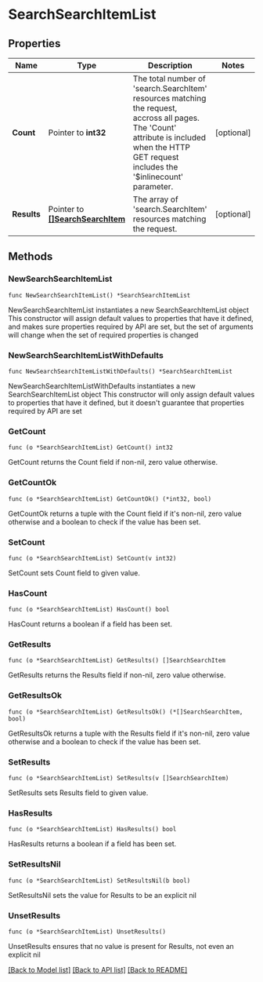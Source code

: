# SearchSearchItemList

## Properties

Name | Type | Description | Notes
------------ | ------------- | ------------- | -------------
**Count** | Pointer to **int32** | The total number of &#39;search.SearchItem&#39; resources matching the request, accross all pages. The &#39;Count&#39; attribute is included when the HTTP GET request includes the &#39;$inlinecount&#39; parameter. | [optional] 
**Results** | Pointer to [**[]SearchSearchItem**](SearchSearchItem.md) | The array of &#39;search.SearchItem&#39; resources matching the request. | [optional] 

## Methods

### NewSearchSearchItemList

`func NewSearchSearchItemList() *SearchSearchItemList`

NewSearchSearchItemList instantiates a new SearchSearchItemList object
This constructor will assign default values to properties that have it defined,
and makes sure properties required by API are set, but the set of arguments
will change when the set of required properties is changed

### NewSearchSearchItemListWithDefaults

`func NewSearchSearchItemListWithDefaults() *SearchSearchItemList`

NewSearchSearchItemListWithDefaults instantiates a new SearchSearchItemList object
This constructor will only assign default values to properties that have it defined,
but it doesn't guarantee that properties required by API are set

### GetCount

`func (o *SearchSearchItemList) GetCount() int32`

GetCount returns the Count field if non-nil, zero value otherwise.

### GetCountOk

`func (o *SearchSearchItemList) GetCountOk() (*int32, bool)`

GetCountOk returns a tuple with the Count field if it's non-nil, zero value otherwise
and a boolean to check if the value has been set.

### SetCount

`func (o *SearchSearchItemList) SetCount(v int32)`

SetCount sets Count field to given value.

### HasCount

`func (o *SearchSearchItemList) HasCount() bool`

HasCount returns a boolean if a field has been set.

### GetResults

`func (o *SearchSearchItemList) GetResults() []SearchSearchItem`

GetResults returns the Results field if non-nil, zero value otherwise.

### GetResultsOk

`func (o *SearchSearchItemList) GetResultsOk() (*[]SearchSearchItem, bool)`

GetResultsOk returns a tuple with the Results field if it's non-nil, zero value otherwise
and a boolean to check if the value has been set.

### SetResults

`func (o *SearchSearchItemList) SetResults(v []SearchSearchItem)`

SetResults sets Results field to given value.

### HasResults

`func (o *SearchSearchItemList) HasResults() bool`

HasResults returns a boolean if a field has been set.

### SetResultsNil

`func (o *SearchSearchItemList) SetResultsNil(b bool)`

 SetResultsNil sets the value for Results to be an explicit nil

### UnsetResults
`func (o *SearchSearchItemList) UnsetResults()`

UnsetResults ensures that no value is present for Results, not even an explicit nil

[[Back to Model list]](../README.md#documentation-for-models) [[Back to API list]](../README.md#documentation-for-api-endpoints) [[Back to README]](../README.md)


